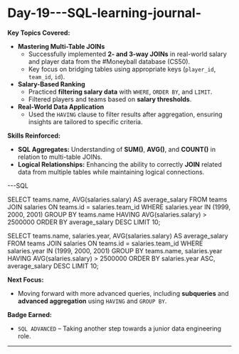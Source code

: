 # Day-19---SQL-learning-journal-


**Key Topics Covered:**
- **Mastering Multi-Table JOINs**
  - Successfully implemented **2- and 3-way JOINs** in real-world salary and player data from the #Moneyball database (CS50).
  - Key focus on bridging tables using appropriate keys (`player_id`, `team_id`, `id`).
- **Salary-Based Ranking**
  - Practiced **filtering salary data** with `WHERE`, `ORDER BY`, and `LIMIT`.
  - Filtered players and teams based on **salary thresholds**.
- **Real-World Data Application**
  - Used the `HAVING` clause to filter results after aggregation, ensuring insights are tailored to specific criteria.

**Skills Reinforced:**
- **SQL Aggregates:** Understanding of **SUM()**, **AVG()**, and **COUNT()** in relation to multi-table JOINs.
- **Logical Relationships:** Enhancing the ability to correctly **JOIN** related data from multiple tables while maintaining logical connections.

---SQL 

SELECT teams.name, AVG(salaries.salary) AS average_salary
FROM teams
JOIN salaries ON teams.id = salaries.team_id
WHERE salaries.year IN (1999, 2000, 2001)
GROUP BY teams.name
HAVING AVG(salaries.salary) > 2500000
ORDER BY average_salary DESC
LIMIT 10;

SELECT teams.name, salaries.year, AVG(salaries.salary) AS average_salary
FROM teams
JOIN salaries ON teams.id = salaries.team_id
WHERE salaries.year IN (1999, 2000, 2001)
GROUP BY teams.name, salaries.year
HAVING AVG(salaries.salary) > 2500000
ORDER BY salaries.year ASC, average_salary DESC
LIMIT 10;


**Next Focus:**
- Moving forward with more advanced queries, including **subqueries** and **advanced aggregation** using `HAVING` and `GROUP BY`.

**Badge Earned:**
- `SQL ADVANCED` – Taking another step towards a junior data engineering role.

---
